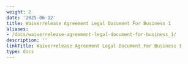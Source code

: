 ```yaml
---
weight: 2
date: '2025-06-12'
title: Waiverrelease Agreement Legal Document For Business 1
aliases:
- /docs/waiverrelease-agreement-legal-document-for-business_1/
description: ''
linkTitle: Waiverrelease Agreement Legal Document For Business 1
type: docs
---
```


